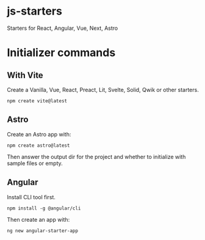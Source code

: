 # js-starters
Starters for React, Angular, Vue, Next, Astro

# Initializer commands

## With Vite

Create a Vanilla, Vue, React, Preact, Lit, Svelte, Solid, Qwik or other starters.
```
npm create vite@latest
```

## Astro

Create an Astro app with:
```
npm create astro@latest
```
Then answer the output dir for the project and whether to initialize with sample files or empty.

## Angular

Install CLI tool first.
```
npm install -g @angular/cli
```
Then create an app with:
```
ng new angular-starter-app
```
